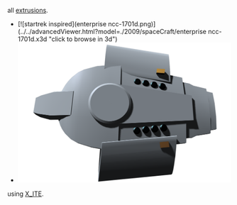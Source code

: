all [extrusions](http://www.web3d.org/documents/specifications/19775-1/V3.3/Part01/components/geometry3D.html#Extrusion).

* [![startrek inspired](enterprise ncc-1701d.png)](../../advancedViewer.html?model=./2009/spaceCraft/enterprise ncc-1701d.x3d "click to browse in 3d")
* [![another startrek](defiant.png)](../../advancedViewer.html?model=./2009/spaceCraft/DefiantByExtrusion.x3d "click to browse in 3d")

using [X_ITE](http://create3000.de/x_ite).
